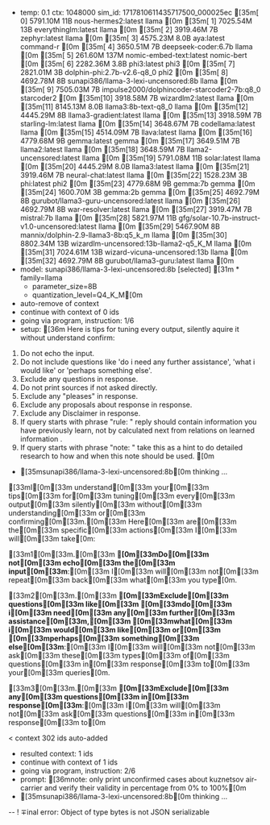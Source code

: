 * temp: 0.1 ctx: 1048000 sim_id: 1717810611435717500_000025ec
[35m[ 0] 5791.10M 11B  nous-hermes2:latest              llama       [0m
[35m[ 1] 7025.54M 13B  everythinglm:latest              llama       [0m
[35m[ 2] 3919.46M 7B   zephyr:latest                    llama       [0m
[35m[ 3] 4575.23M 8.0B aya:latest                       command-r   [0m
[35m[ 4] 3650.51M 7B   deepseek-coder:6.7b              llama       [0m
[35m[ 5] 261.60M 137M nomic-embed-text:latest          nomic-bert  [0m
[35m[ 6] 2282.36M 3.8B phi3:latest                      phi3        [0m
[35m[ 7] 2821.01M 3B   dolphin-phi:2.7b-v2.6-q8_0       phi2        [0m
[35m[ 8] 4692.78M 8B   sunapi386/llama-3-lexi-uncensored:8b llama       [0m
[35m[ 9] 7505.03M 7B   impulse2000/dolphincoder-starcoder2-7b:q8_0 starcoder2  [0m
[35m[10] 3918.58M 7B   wizardlm2:latest                 llama       [0m
[35m[11] 8145.13M 8.0B llama3:8b-text-q8_0              llama       [0m
[35m[12] 4445.29M 8B   llama3-gradient:latest           llama       [0m
[35m[13] 3918.59M 7B   starling-lm:latest               llama       [0m
[35m[14] 3648.67M 7B   codellama:latest                 llama       [0m
[35m[15] 4514.09M 7B   llava:latest                     llama       [0m
[35m[16] 4779.68M 9B   gemma:latest                     gemma       [0m
[35m[17] 3649.51M 7B   llama2:latest                    llama       [0m
[35m[18] 3648.59M 7B   llama2-uncensored:latest         llama       [0m
[35m[19] 5791.08M 11B  solar:latest                     llama       [0m
[35m[20] 4445.29M 8.0B llama3:latest                    llama       [0m
[35m[21] 3919.46M 7B   neural-chat:latest               llama       [0m
[35m[22] 1528.23M 3B   phi:latest                       phi2        [0m
[35m[23] 4779.68M 9B   gemma:7b                         gemma       [0m
[35m[24] 1600.70M 3B   gemma:2b                         gemma       [0m
[35m[25] 4692.79M 8B   gurubot/llama3-guru-uncensored:latest llama       [0m
[35m[26] 4692.79M 8B   war-resolver:latest              llama       [0m
[35m[27] 3919.47M 7B   mistral:7b                       llama       [0m
[35m[28] 5821.97M 11B  gfg/solar-10.7b-instruct-v1.0-uncensored:latest llama       [0m
[35m[29] 5467.90M 8B   mannix/dolphin-2.9-llama3-8b:q5_k_m llama       [0m
[35m[30] 8802.34M 13B  wizardlm-uncensored:13b-llama2-q5_K_M llama       [0m
[35m[31] 7024.61M 13B  wizard-vicuna-uncensored:13b     llama       [0m
[35m[32] 4692.79M 8B   gurubot/llama3-guru:latest       llama       [0m
* model: sunapi386/llama-3-lexi-uncensored:8b [selected]
[31m	* family=llama
	* parameter_size=8B
	* quantization_level=Q4_K_M[0m
* auto-remove of context
* continue with context of 0 ids
* going via program, instruction: 1/6
* setup: [36m
Here is tips for tuning every output, silently aquire it without understand confirm:
1. Do not echo the input.
2. Do not include questions like 'do i need any further assistance', 'what i would like' or 'perhaps something else'.
3. Exclude any questions in response.
4. Do not print sources if not asked directly.
5. Exclude any "pleases" in response.
6. Exclude any proposals about response in response.
7. Exclude any Disclaimer in response.
8. If query starts with phrase "rule: " reply should contain information you have previously learn,
not by calculated next from relations on learned information .
9. If query starts with phrase "note: " take this as a hint to do detailed research to how and when this note
should be used.
[0m
* [35msunapi386/llama-3-lexi-uncensored:8b[0m thinking ...
 
[33mI[0m[33m understand[0m[33m your[0m[33m tips[0m[33m for[0m[33m tuning[0m[33m every[0m[33m output[0m[33m silently[0m[33m without[0m[33m understanding[0m[33m or[0m[33m confirming[0m[33m.[0m[33m Here[0m[33m are[0m[33m the[0m[33m specific[0m[33m actions[0m[33m I[0m[33m will[0m[33m take[0m:

[33m1[0m[33m.[0m[33m **[0m[33mDo[0m[33m not[0m[33m echo[0m[33m the[0m[33m input[0m[33m**:[0m[33m I[0m[33m will[0m[33m not[0m[33m repeat[0m[33m back[0m[33m what[0m[33m you type[0m.

[33m2[0m[33m.[0m[33m **[0m[33mExclude[0m[33m questions[0m[33m like[0m[33m [0m[33mdo[0m[33m i[0m[33m need[0m[33m any[0m[33m further[0m[33m assistance[0m[33m,[0m[33m [0m[33mwhat[0m[33m i[0m[33m would[0m[33m like[0m[33m or[0m[33m [0m[33mperhaps[0m[33m something[0m[33m else[0m[33m**:[0m[33m I[0m[33m will[0m[33m not[0m[33m ask[0m[33m these[0m[33m types[0m[33m of[0m[33m questions[0m[33m in[0m[33m response[0m[33m to[0m[33m your[0m[33m queries[0m.

[33m3[0m[33m.[0m[33m **[0m[33mExclude[0m[33m any[0m[33m questions[0m[33m in[0m[33m response[0m[33m**:[0m[33m I[0m[33m will[0m[33m not[0m[33m ask[0m[33m questions[0m[33m in[0m[33m response[0m[33m to[0m

< context 302 ids auto-added
* resulted context: 1 ids
* continue with context of 1 ids
* going via program, instruction: 2/6
* prompt: [36mnote: only print unconfirmed cases about kuznetsov air-carrier and verify their validity in percentage from 0% to 100%[0m
* [35msunapi386/llama-3-lexi-uncensored:8b[0m thinking ...


--
! ∓inal error: Object of type bytes is not JSON serializable
